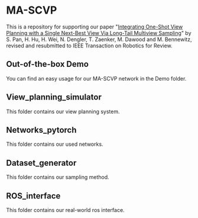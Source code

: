 # MA-SCVP
This is a repository for supporting our paper "[Integrating One-Shot View Planning with a Single Next-Best View Via Long-Tail Multiview Sampling](https://arxiv.org/pdf/2304.00910v2.pdf)" by S. Pan, H. Hu, H. Wei, N. Dengler, T. Zaenker, M. Dawood and M. Bennewitz, revised and resubmitted to IEEE Transaction on Robotics for Review.  
## Out-of-the-box Demo
You can find an easy usage for our MA-SCVP network in the Demo folder.  
## View_planning_simulator
This folder contains our view planning system.  
## Networks_pytorch
This folder contains our used networks.  
## Dataset_generator
This folder contains our sampling method.  
## ROS_interface
This folder contains our real-world ros interface.  
